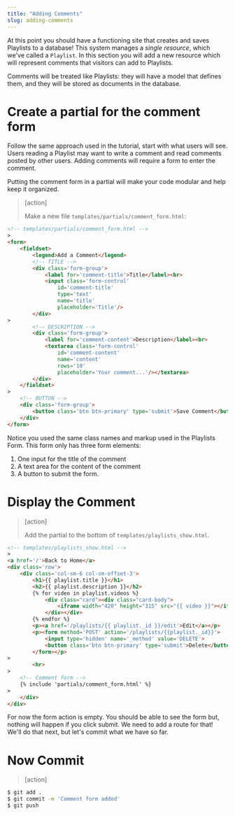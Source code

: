 ```yaml
---
title: "Adding Comments"
slug: adding-comments
---
```


At this point you should have a functioning site that creates and saves Playlists to a database! This system manages a *single resource*, which we've called a `Playlist`. In this section you will add a new resource which will represent comments that visitors can add to Playlists.

Comments will be treated like Playlists: they will have a model that defines them, and they will be stored as documents in the database.

# Create a partial for the comment form

Follow the same approach used in the tutorial, start with what users will see. Users reading a Playlist may want to write a comment and read comments posted by other users. Adding comments will require a form to enter the comment.

Putting the comment form in a partial will make your code modular and help keep it organized.

> [action]
>
> Make a new file `templates/partials/comment_form.html`:
>
```HTML
<!-- templates/partials/comment_form.html -->
>
<form>
    <fieldset>
        <legend>Add a Comment</legend>
        <!-- TITLE -->
        <div class='form-group'>
            <label for='comment-title'>Title</label><br>
            <input class='form-control'
                id='comment-title'
                type='text'
                name='title'
                placeholder='Title'/>
        </div>
>
        <!-- DESCRIPTION -->
        <div class='form-group'>
            <label for='comment-content'>Description</label><br>
            <textarea class='form-control'
                id='comment-content'
                name='content'
                rows='10'
                placeholder='Your comment...'/></textarea>
        </div>
    </fieldset>
>
    <!-- BUTTON -->
    <div class='form-group'>
        <button class='btn btn-primary' type='submit'>Save Comment</button>
    </div>
</form>
```

Notice you used the same class names and markup used in the Playlists Form. This form only has three form elements:

1. One input for the title of the comment
1. A text area for the content of the comment
1. A button to submit the form.

# Display the Comment

> [action]
>
> Add the partial to the bottom of `templates/playlists_show.html`.
>
```HTML
<!-- templates/playlists_show.html -->
>
<a href='/'>Back to Home</a>
<div class='row'>
    <div class='col-sm-6 col-sm-offset-3'>
        <h1>{{ playlist.title }}</h1>
        <h2>{{ playlist.description }}</h2>
        {% for video in playlist.videos %}
            <div class="card"><div class="card-body">
                <iframe width="420" height="315" src="{{ video }}"></iframe>
            </div></div>
        {% endfor %}
        <p><a href='/playlists/{{ playlist._id }}/edit'>Edit</a></p>
        <p><form method='POST' action='/playlists/{{playlist._id}}'>
            <input type='hidden' name='_method' value='DELETE'>
            <button class='btn btn-primary' type='submit'>Delete</button>
        </form></p>
>
        <hr>
>
    <!-- Comment form -->
    {% include 'partials/comment_form.html' %}
>
    </div>
</div>
```

For now the form action is empty. You should be able to see the form but, nothing will happen if you click submit. We need to add a route for that! We'll do that next, but let's commit what we have so far.

# Now Commit

> [action]
>
>
```bash
$ git add .
$ git commit -m 'Comment form added'
$ git push
```
